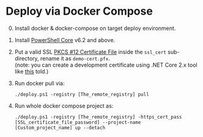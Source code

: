# Deploy via Docker Compose

0. Install docker & docker-compose on target deploy environment.
1. Install [PowerShell Core](https://github.com/powershell/powershell) v6.2 and above.
2. Put a valid SSL [PKCS #12 Certificate File](https://fileinfo.com/extension/pfx#PKCS_#12_Certificate_File) inside the `ssl_cert` sub-directory, rename it as `demo-cert.pfx`.  
(note: you can create a development certificate using .NET Core 2.x tool like [this](https://www.hanselman.com/blog/DevelopingLocallyWithASPNETCoreUnderHTTPSSSLAndSelfSignedCerts.aspx) told.)
3. Run docker pull via:  
  
    ```Shell
    ./deploy.ps1 -registry [The_remote_registry] pull
    ```

4. Run whole docker compose project as:  
  
    ```Shell
    ./deploy.ps1 -registry [The_remote_registry] -https_cert_pass [SSL_certificate_file_password] --project-name [Custom_project_name] up --detach
    ```
